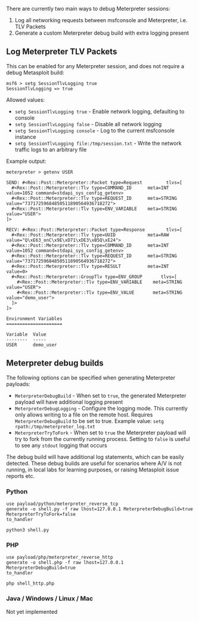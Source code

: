 There are currently two main ways to debug Meterpreter sessions:

1. Log all networking requests between msfconsole and Meterpreter, i.e. TLV Packets
2. Generate a custom Meterpreter debug build with extra logging present

## Log Meterpreter TLV Packets

This can be enabled for any Meterpreter session, and does not require a debug Metasploit build:

```
msf6 > setg SessionTlvLogging true
SessionTlvLogging => true
```

Allowed values:

- `setg SessionTlvLogging true` - Enable network logging, defaulting to console
- `setg SessionTlvLogging false` - Disable all network logging
- `setg SessionTlvLogging console` - Log to the current msfconsole instance
- `setg SessionTlvLogging file:/tmp/session.txt` - Write the network traffic logs to an arbitrary file

Example output:

```
meterpreter > getenv USER

SEND: #<Rex::Post::Meterpreter::Packet type=Request         tlvs=[
  #<Rex::Post::Meterpreter::Tlv type=COMMAND_ID      meta=INT        value=1052 command=stdapi_sys_config_getenv>
  #<Rex::Post::Meterpreter::Tlv type=REQUEST_ID      meta=STRING     value="73717259684850511890564936718272">
  #<Rex::Post::Meterpreter::Tlv type=ENV_VARIABLE    meta=STRING     value="USER">
]>

RECV: #<Rex::Post::Meterpreter::Packet type=Response        tlvs=[
  #<Rex::Post::Meterpreter::Tlv type=UUID            meta=RAW        value="Q\xE63_onC\x9E\xD71\xDE3\xB5Q\xE24">
  #<Rex::Post::Meterpreter::Tlv type=COMMAND_ID      meta=INT        value=1052 command=stdapi_sys_config_getenv>
  #<Rex::Post::Meterpreter::Tlv type=REQUEST_ID      meta=STRING     value="73717259684850511890564936718272">
  #<Rex::Post::Meterpreter::Tlv type=RESULT          meta=INT        value=0>
  #<Rex::Post::Meterpreter::GroupTlv type=ENV_GROUP       tlvs=[
    #<Rex::Post::Meterpreter::Tlv type=ENV_VARIABLE    meta=STRING     value="USER">
    #<Rex::Post::Meterpreter::Tlv type=ENV_VALUE       meta=STRING     value="demo_user">
  ]>
]>

Environment Variables
=====================

Variable  Value
--------  -----
USER      demo_user
```

## Meterpreter debug builds

The following options can be specified when generating Meterpreter payloads:

- `MeterpreterDebugBuild` - When set to `true`, the generated Meterpreter payload will have additional logging present
- `MeterpreterDebugLogging` - Configure the logging mode. This currently only allows writing to a file on the remote host. Requires `MeterpreterDebugBuild` to be set to true. Example value: `setg rpath:/tmp/meterpreter_log.txt`
- `MeterpreterTryToFork` - When set to `true` the Meterpreter payload will try to fork from the currently running process. Setting to `false` is useful to see any `stdout` logging that occurs

The debug build will have additional log statements, which can be easily detected. These debug builds are useful for scenarios where A/V is not running, in local labs for learning purposes, or raising Metasploit issue reports etc.

### Python

```
use payload/python/meterpreter_reverse_tcp
generate -o shell.py -f raw lhost=127.0.0.1 MeterpreterDebugBuild=true MeterpreterTryToFork=false
to_handler

python3 shell.py
```

### PHP

```
use payload/php/meterpreter_reverse_http
generate -o shell.php -f raw lhost=127.0.0.1 MeterpreterDebugBuild=true
to_handler

php shell_http.php
```

### Java / Windows / Linux / Mac

Not yet implemented